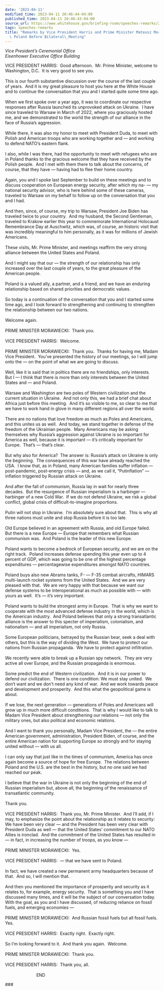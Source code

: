 ```yaml
---
date: '2023-04-11'
modified_time: 2023-04-11 20:46:44-04:00
published_time: 2023-04-11 20:46:43-04:00
source_url: https://www.whitehouse.gov/briefing-room/speeches-remarks/2023/04/11/remarks-by-vice-president-harris-and-prime-minister-mateusz-morawiecki-of-poland-before-bilateral-meeting/
tags: speeches-remarks
title: "Remarks by Vice President Harris and Prime Minister Mateusz Morawiecki of\
  \ Poland Before Bilateral\_Meeting"
---
```

 
*Vice President’s Ceremonial Office  
*Eisenhower Executive Office Building**

VICE PRESIDENT HARRIS:  Good afternoon.  Mr. Prime Minister, welcome to
Washington, D.C.  It is very good to see you.   
   
This is our fourth substantive discussion over the course of the last
couple of years.  And it is my great pleasure to host you here at the
White House and to continue the conversation that you and I started
quite some time ago.  
   
When we first spoke over a year ago, it was to coordinate our respective
responses after Russia launched its unprovoked attack on Ukraine.  I
have since traveled to Warsaw in March of 2022, where you graciously
hosted me, and we demonstrated to the world the strength of our alliance
in the face of Russia’s aggression.  
   
While there, it was also my honor to meet with President Duda, to meet
with Polish and American troops who are working together and — and
working to defend NATO’s eastern flank.  
   
I also, while I was there, had the opportunity to meet with refugees who
are in Poland thanks to the gracious welcome that they have received by
the Polish people.  And I met with them there to talk about the
concerns, of course, that they have — having had to flee their home
country.  
   
Again, you and I spoke last September to build on these meetings and to
discuss cooperation on European energy security, after which my na- — my
national security advisor, who is here behind some of these cameras,
traveled to Warsaw on my behalf to follow up on the conversation that
you and I had.  
   
And then, since, of course, my trip to Warsaw, President Joe Biden has
traveled twice to your country.  And my husband, the Second Gentleman,
traveled to Krakow earlier this year to commemorate International
Holocaust Remembrance Day at Auschwitz, which was, of course, an
historic visit that was incredibly meaningful to him personally, as it
was for millions of Jewish Americans.  
   
These visits, Mr. Prime Minister, and meetings reaffirm the very strong
alliance between the United States and Poland.  
   
And I might say that our — the strength of our relationship has only
increased over the last couple of years, to the great pleasure of the
American people.   
   
Poland is a valued ally, a partner, and a friend, and we have an
enduring relationship based on shared priorities and democratic
values.  
   
So today is a continuation of the conversation that you and I started
some time ago, and I look forward to strengthening and continuing to
strengthen the relationship between our two nations.  
   
Welcome again.  
   
PRIME MINISTER MORAWIECKI:  Thank you.  
   
VICE PRESIDENT HARRIS:  Welcome.   
   
PRIME MINISTER MORAWIECKI:  Thank you.  Thanks for having me, Madam Vice
President.  You’ve presented the history of our meetings, so I will jump
onto the — on the point of what we are going to discuss.   
   
Well, like it is said that in politics there are no friendships, only
interests.  But I — I think that there is more than only interests
between the United States and — and Poland.  
   
Warsaw and Washington are two poles of Western civilization and the
current situation in Ukraine.  And not only this, we had a brief chat
about Africa just before this meeting.  And it’s so visible to me, so
clear to me that we have to work hand in glove in many different regions
all over the world.  
   
There are no nations that love freedom as much as Poles and Americans,
and this unites us as well.  And today, we stand together in defense of
the freedom of the Ukrainian people.  Many Americans may be asking
themselves why Russia’s aggression against Ukraine is so important for
America as well, because it is important — it’s critically important for
Europe.  That’s — that’s clear.  
   
But why also for America?  The answer is: Russia’s attack on Ukraine is
only the beginning.  The consequences of this war have already reached
the USA.  I know that, as in Poland, many American families suffer
inflation — post-pandemic, post-energy crisis — and, as we call it,
“Putinflation” — inflation triggered by Russian attack on Ukraine.   
   
And after the fall of communism, Russia lay in wait for nearly three
decades.  But the resurgence of Russian imperialism is a harbinger —
harbinger of a new Cold War.  If we do not defend Ukraine, we risk a
global conflict, global crisis of difficult-to-imagine proportions.  
   
Putin will not stop in Ukraine.  I’m absolutely sure about that.  This
is why all three nations must unite and stop Russia before it is too
late.   
   
Old Europe believed in an agreement with Russia, and old Europe failed. 
But there is a new Europe — Europe that remembers what Russian communism
was.  And Poland is the leader of this new Europe.   
   
Poland wants to become a bedrock of European security, and we are on the
right track.  Poland increases defense spending this year even up to 4
percent of GDP, which was going to be one of the highest percentage
expenditures — percentagewise expenditures amongst NATO countries.  
   
Poland buys also new Abrams tanks, F- — F-35 combat aircrafts, HIMARS
multi-launch rocket systems from the United States.  And we are very
pleased with that.  We are very happy with that because we want our
defense systems to be interoperational as much as possible with — with
yours as well.  It’s — it’s very important.   
   
Poland wants to build the strongest army in Europe.  That is why we want
to cooperate with the most advanced defense industry in the world, which
is the American industry.  And Poland believes that only a strong
transatlantic alliance is the answer to this specter of imperialism,
colonialism, and nationalism — and all imperialism, not only Russia.  
   
Some European politicians, betrayed by the Russian bear, seek a deal
with others, but this is the way of dividing the West.  We have to
protect our nations from Russian propaganda.  We have to protect against
infiltration.  
   
We recently were able to break up a Russian spy network.  They are very
active all over Europe, and the Russian propaganda is enormous.   
   
Some predict the end of Western civilization.  And it is in our power to
defend our civilization.  There is one condition: We must stay united. 
We don’t want and we don’t need any kind of war.  And we work towards
peace and development and prosperity.  And this what the geopolitical
game is about.   
   
If we lose, the next generation — generations of Poles and Americans
will grow up in much more difficult conditions.  That is why I would
like to talk to Madam Vice President about strengthening our relations —
not only the military ones, but also political and economic
relations.   
   
And I want to thank you personally, Madam Vice President, the — the
entire American government, administration, President Biden, of course,
and the entire American nation for supporting Europe so strongly and for
staying united without — with us all.   
   
I can only say that just like in the times of communism, America has
once again become a source of hope for free Europe.  The relations
between Poland and the U.S. are the best in the history, but no one said
we had reached our peak.   
   
I believe that the war in Ukraine is not only the beginning of the end
of Russian imperialism but, above all, the beginning of the renaissance
of transatlantic community.  
   
Thank you.   
   
VICE PRESIDENT HARRIS:  Thank you, Mr. Prime Minister.  And I’ll add, if
I may, to emphasize the point about the relationship as it relates to
security: We have been very clear — and the President has been very
clear with President Duda as well — that the United States’ commitment
to our NATO Allies is ironclad.  And the commitment of the United States
has resulted in — in fact, in increasing the number of troops, as you
know —  
   
PRIME MINISTER MORAWIECKI:  Yes.  
   
VICE PRESIDENT HARRIS:  — that we have sent to Poland.   
   
In fact, we have created a new permanent army headquarters because of
that.  And so, I will mention that.  
   
And then you mentioned the importance of prosperity and security as it
relates to, for example, energy security.  That is something you and I
have discussed many times, and it will be the subject of our
conversation today.  With the goal, as you and I have discussed, of
reducing reliance on fossil fuels, and emerging economies —  
   
PRIME MINISTER MORAWIECKI:  And Russian fossil fuels but all fossil
fuels.  Yes.  
   
VICE PRESIDENT HARRIS:  Exactly right.  Exactly right.   
   
So I’m looking forward to it.  And thank you again.  Welcome.   
   
PRIME MINISTER MORAWIECKI:  Thank you.  
   
VICE PRESIDENT HARRIS:  Thank you, all.   
   
                          END

\###
